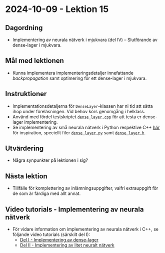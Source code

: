 # 2024-10-09 - Lektion 15

## Dagordning
* Implementering av neurala nätverk i mjukvara (del IV) – Slutförande av dense-lager i mjukvara.

## Mål med lektionen
* Kunna implementera implementeringsdetaljer innefattande *backpropagation* samt optimering för ett dense-lager i mjukvara.

## Instruktioner
* Implementationsdetaljerna för `DenseLayer`-klassen har ni tid att sätta ihop under föreläsningen. Vid behov körs genomgång i helklass.  
* Använd med fördel testskriptet [`dense_layer.cpp`](../2024-10-02/dense_layer_test.cpp) för att testa er dense-lager implementering.
* Se implementering av små neurala nätverk i Python respektive C++ [här](../../code/neural_network/) för inspiration, speciellt filer [`dense_layer.py`](../../code/neural_network/python/dense_layer.py) samt [`dense_layer.h`](../../code/neural_network/cpp/general/include/dense_layer.h).

## Utvärdering
* Några synpunkter på lektionen i sig?

## Nästa lektion
* Tillfälle för komplettering av inlämningsuppgifter, valfri extrauppgift för de som är färdiga med allt annat.

## Video tutorials - Implementering av neurala nätverk
* För vidare information om implementering av neurala nätverk i C++, se följande video tutorials (särskilt del I):
    * [Del I - Implementering av dense-lager](https://www.youtube.com/watch?v=HmX4KJlK8b8)
    * [Del II - Implementering av litet neuralt nätverk](https://www.youtube.com/watch?v=F424l8VR4ks)